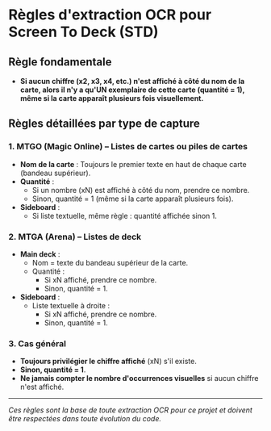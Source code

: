 # Règles d'extraction OCR pour Screen To Deck (STD)

## Règle fondamentale
- **Si aucun chiffre (x2, x3, x4, etc.) n'est affiché à côté du nom de la carte, alors il n'y a qu'UN exemplaire de cette carte (quantité = 1), même si la carte apparaît plusieurs fois visuellement.**

## Règles détaillées par type de capture

### 1. MTGO (Magic Online) – Listes de cartes ou piles de cartes
- **Nom de la carte** : Toujours le premier texte en haut de chaque carte (bandeau supérieur).
- **Quantité** :
  - Si un nombre (xN) est affiché à côté du nom, prendre ce nombre.
  - Sinon, quantité = 1 (même si la carte apparaît plusieurs fois).
- **Sideboard** :
  - Si liste textuelle, même règle : quantité affichée sinon 1.

### 2. MTGA (Arena) – Listes de deck
- **Main deck** :
  - Nom = texte du bandeau supérieur de la carte.
  - Quantité :
    - Si xN affiché, prendre ce nombre.
    - Sinon, quantité = 1.
- **Sideboard** :
  - Liste textuelle à droite :
    - Si xN affiché, prendre ce nombre.
    - Sinon, quantité = 1.

### 3. Cas général
- **Toujours privilégier le chiffre affiché** (xN) s'il existe.
- **Sinon, quantité = 1**.
- **Ne jamais compter le nombre d'occurrences visuelles** si aucun chiffre n'est affiché.

---

*Ces règles sont la base de toute extraction OCR pour ce projet et doivent être respectées dans toute évolution du code.* 